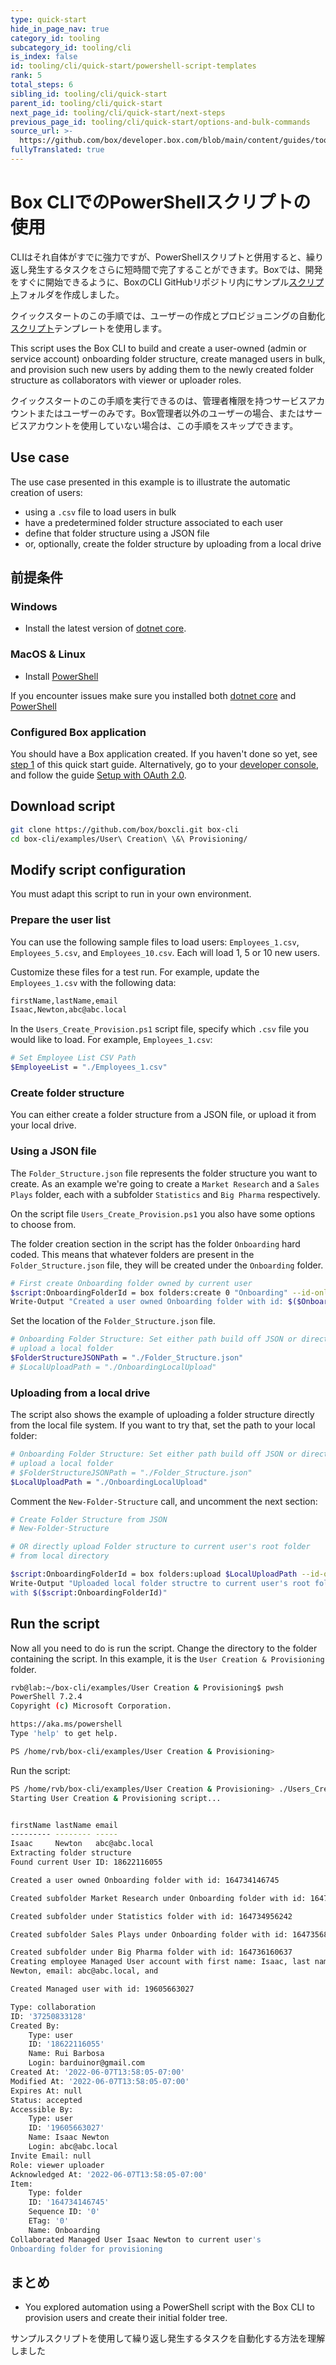 ```yaml
---
type: quick-start
hide_in_page_nav: true
category_id: tooling
subcategory_id: tooling/cli
is_index: false
id: tooling/cli/quick-start/powershell-script-templates
rank: 5
total_steps: 6
sibling_id: tooling/cli/quick-start
parent_id: tooling/cli/quick-start
next_page_id: tooling/cli/quick-start/next-steps
previous_page_id: tooling/cli/quick-start/options-and-bulk-commands
source_url: >-
  https://github.com/box/developer.box.com/blob/main/content/guides/tooling/cli/quick-start/5-powershell-script-templates.md
fullyTranslated: true
---
```

# Box CLIでのPowerShellスクリプトの使用

CLIはそれ自体がすでに強力ですが、PowerShellスクリプトと併用すると、繰り返し発生するタスクをさらに短時間で完了することができます。Boxでは、開発をすぐに開始できるように、BoxのCLI GitHubリポジトリ内にサンプル[スクリプト][scripts]フォルダを作成しました。

クイックスタートのこの手順では、ユーザーの作成とプロビジョニングの自動化[スクリプト][script-1]テンプレートを使用します。

This script uses the Box CLI to build and create a user-owned (admin or service account) onboarding folder structure, create managed users in bulk, and provision such new users by adding them to the newly created folder structure as collaborators with viewer or uploader roles.

<message type="warning"></message>

クイックスタートのこの手順を実行できるのは、管理者権限を持つサービスアカウントまたはユーザーのみです。Box管理者以外のユーザーの場合、またはサービスアカウントを使用していない場合は、この手順をスキップできます。

</Message>

<!-- INSERT VIDEO ONCE COMPLETE HERE-->

## Use case

The use case presented in this example is to illustrate the automatic creation of users:

* using a `.csv` file to load users in bulk
* have a predetermined folder structure associated to each user
* define that folder structure using a JSON file
* or, optionally, create the folder structure by uploading from a local drive

## 前提条件

### Windows

* Install the latest version of [dotnet core](https://dotnet.microsoft.com/download).

### MacOS & Linux

* Install [PowerShell][pwsh]

If you encounter issues make sure you installed both [dotnet core](https://dotnet.microsoft.com/download) and [PowerShell][pwsh]

### Configured Box application

You should have a Box application created. If you haven't done so yet, see [step 1][Step 1] of this quick start guide. Alternatively, go to your [developer console][console], and follow the guide [Setup with OAuth 2.0][auth].

## Download script

```bash
git clone https://github.com/box/boxcli.git box-cli
cd box-cli/examples/User\ Creation\ \&\ Provisioning/
```

## Modify script configuration

You must adapt this script to run in your own environment.

### Prepare the user list

You can use the following sample files to load users: `Employees_1.csv`, `Employees_5.csv`, and `Employees_10.csv`. Each will load 1, 5 or 10 new users.

Customize these files for a test run. For example, update the `Employees_1.csv` with the following data:

```bash
firstName,lastName,email
Isaac,Newton,abc@abc.local
```

In the `Users_Create_Provision.ps1` script file, specify which `.csv` file you would like to load. For example, `Employees_1.csv`:

```bash
# Set Employee List CSV Path
$EmployeeList = "./Employees_1.csv"
```

### Create folder structure

You can either create a folder structure from a JSON file, or upload it from your local drive.

### Using a JSON file

The `Folder_Structure.json` file represents the folder structure you want to create. As an example we're going to create a `Market Research` and a `Sales Plays` folder, each with a subfolder `Statistics` and `Big Pharma` respectively.

On the script file `Users_Create_Provision.ps1` you also have some options to choose from.

The folder creation section in the script has the folder `Onboarding` hard coded. This means that whatever folders are present in the `Folder_Structure.json` file, they will be created under the `Onboarding` folder.

```bash
# First create Onboarding folder owned by current user
$script:OnboardingFolderId = box folders:create 0 "Onboarding" --id-only 
Write-Output "Created a user owned Onboarding folder with id: $($OnboardingFolderId)"
```

Set the location of the `Folder_Structure.json` file.

```bash
# Onboarding Folder Structure: Set either path build off JSON or directly
# upload a local folder
$FolderStructureJSONPath = "./Folder_Structure.json"
# $LocalUploadPath = "./OnboardingLocalUpload"
```

### Uploading from a local drive

The script also shows the example of uploading a folder structure directly from the local file system. If you want to try that, set the path to your local folder:

```bash
# Onboarding Folder Structure: Set either path build off JSON or directly
# upload a local folder
# $FolderStructureJSONPath = "./Folder_Structure.json"
$LocalUploadPath = "./OnboardingLocalUpload"
```

Comment the `New-Folder-Structure` call, and uncomment the next section:

```bash
# Create Folder Structure from JSON
# New-Folder-Structure

# OR directly upload Folder structure to current user's root folder
# from local directory

$script:OnboardingFolderId = box folders:upload $LocalUploadPath --id-only
Write-Output "Uploaded local folder structre to current user's root folder 
with $($script:OnboardingFolderId)"
```

## Run the script

Now all you need to do is run the script. Change the directory to the folder containing the script. In this example, it is the `User Creation & Provisioning` folder.

```bash
rvb@lab:~/box-cli/examples/User Creation & Provisioning$ pwsh
PowerShell 7.2.4
Copyright (c) Microsoft Corporation.

https://aka.ms/powershell
Type 'help' to get help.

PS /home/rvb/box-cli/examples/User Creation & Provisioning>
```

Run the script:

```bash
PS /home/rvb/box-cli/examples/User Creation & Provisioning> ./Users_Create_Provision.ps1
Starting User Creation & Provisioning script...


firstName lastName email
--------- -------- -----
Isaac     Newton   abc@abc.local
Extracting folder structure
Found current User ID: 18622116055

Created a user owned Onboarding folder with id: 164734146745

Created subfolder Market Research under Onboarding folder with id: 164735375585

Created subfolder under Statistics folder with id: 164734956242

Created subfolder Sales Plays under Onboarding folder with id: 164735683001

Created subfolder under Big Pharma folder with id: 164736160637
Creating employee Managed User account with first name: Isaac, last name: 
Newton, email: abc@abc.local, and

Created Managed user with id: 19605663027

Type: collaboration
ID: '37250833128'
Created By:
    Type: user
    ID: '18622116055'
    Name: Rui Barbosa
    Login: barduinor@gmail.com
Created At: '2022-06-07T13:58:05-07:00'
Modified At: '2022-06-07T13:58:05-07:00'
Expires At: null
Status: accepted
Accessible By:
    Type: user
    ID: '19605663027'
    Name: Isaac Newton
    Login: abc@abc.local
Invite Email: null
Role: viewer uploader
Acknowledged At: '2022-06-07T13:58:05-07:00'
Item:
    Type: folder
    ID: '164734146745'
    Sequence ID: '0'
    ETag: '0'
    Name: Onboarding
Collaborated Managed User Isaac Newton to current user's 
Onboarding folder for provisioning
```

## まとめ

* You explored automation using a PowerShell script with the Box CLI to provision users and create their initial folder tree.

<Next>

サンプルスクリプトを使用して繰り返し発生するタスクを自動化する方法を理解しました

</Next>

[scripts]: https://github.com/box/boxcli/tree/main/examples

[script-1]: https://github.com/box/boxcli/tree/main/examples/User%20Creation%20&%20Provisioning

[jwt-cli]: g://tooling/cli/jwt-cli

[pwsh]: https://docs.microsoft.com/en-us/powershell/scripting/install/installing-powershell?view=powershell-7.2

[Step 1]: g://tooling/cli/quick-start/create-oauth-app/

[console]: https://app.box.com/developers/console

[auth]: g://authentication/oauth2/oauth2-setup
